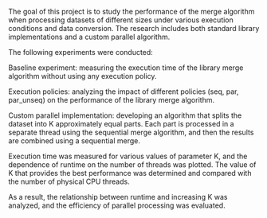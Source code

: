 The goal of this project is to study the performance of the merge algorithm when processing datasets of different sizes under various execution conditions and data conversion. The research includes both standard library implementations and a custom parallel algorithm.

The following experiments were conducted:

Baseline experiment: measuring the execution time of the library merge algorithm without using any execution policy.

Execution policies: analyzing the impact of different policies (seq, par, par_unseq) on the performance of the library merge algorithm.

Custom parallel implementation: developing an algorithm that splits the dataset into K approximately equal parts. Each part is processed in a separate thread using the sequential merge algorithm, and then the results are combined using a sequential merge.

Execution time was measured for various values of parameter K, and the dependence of runtime on the number of threads was plotted. The value of K that provides the best performance was determined and compared with the number of physical CPU threads.

As a result, the relationship between runtime and increasing K was analyzed, and the efficiency of parallel processing was evaluated.
